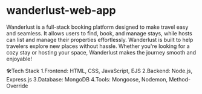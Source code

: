 # wanderlust-web-app

Wanderlust is a full-stack booking platform designed to make travel easy and seamless. It allows users to find, book, and manage stays, while hosts can list and manage their properties effortlessly.
Wanderlust is built to help travelers explore new places without hassle. Whether you're looking for a cozy stay or hosting your space, Wanderlust makes the journey smooth and enjoyable!

🛠Tech Stack
1.Frontend: HTML, CSS, JavaScript, EJS
2.Backend: Node.js, Express.js
3.Database: MongoDB
4.Tools: Mongoose, Nodemon, Method-Override
